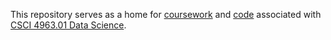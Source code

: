 This repository serves as a home for [coursework](https://github.com/nikhilsrinivasan/csci-4963/tree/coursework) and [code](https://github.com/nikhilsrinivasan/csci-4963) associated with [CSCI 4963.01 Data Science](http://tw.rpi.edu/web/Courses/DataScience/2013).
